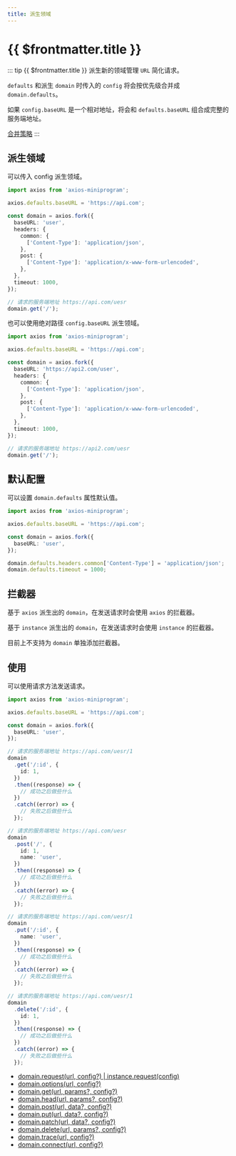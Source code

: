 ```yaml
---
title: 派生领域
---
```


# {{ $frontmatter.title }}

::: tip {{ $frontmatter.title }}
派生新的领域管理 `URL` 简化请求。

`defaults` 和派生 `domain` 时传入的 `config` 将会按优先级合并成 `domain.defaults`。

如果 `config.baseURL` 是一个相对地址，将会和 `defaults.baseURL` 组合成完整的服务端地址。

[合并策略](/basics/defaults#合并策略)
:::

## 派生领域

可以传入 config 派生领域。

```ts
import axios from 'axios-miniprogram';

axios.defaults.baseURL = 'https://api.com';

const domain = axios.fork({
  baseURL: 'user',
  headers: {
    common: {
      ['Content-Type']: 'application/json',
    },
    post: {
      ['Content-Type']: 'application/x-www-form-urlencoded',
    },
  },
  timeout: 1000,
});

// 请求的服务端地址 https://api.com/uesr
domain.get('/');
```

也可以使用绝对路径 `config.baseURL` 派生领域。

```ts
import axios from 'axios-miniprogram';

axios.defaults.baseURL = 'https://api.com';

const domain = axios.fork({
  baseURL: 'https://api2.com/user',
  headers: {
    common: {
      ['Content-Type']: 'application/json',
    },
    post: {
      ['Content-Type']: 'application/x-www-form-urlencoded',
    },
  },
  timeout: 1000,
});

// 请求的服务端地址 https://api2.com/uesr
domain.get('/');
```

## 默认配置

可以设置 `domain.defaults` 属性默认值。

```ts
import axios from 'axios-miniprogram';

axios.defaults.baseURL = 'https://api.com';

const domain = axios.fork({
  baseURL: 'user',
});

domain.defaults.headers.common['Content-Type'] = 'application/json';
domain.defaults.timeout = 1000;
```

## 拦截器

基于 `axios` 派生出的 `domain`，在发送请求时会使用 `axios` 的拦截器。

基于 `instance` 派生出的 `domain`，在发送请求时会使用 `instance` 的拦截器。

目前上不支持为 `domain` 单独添加拦截器。

## 使用

可以使用请求方法发送请求。

```ts
import axios from 'axios-miniprogram';

axios.defaults.baseURL = 'https://api.com';

const domain = axios.fork({
  baseURL: 'user',
});

// 请求的服务端地址 https://api.com/uesr/1
domain
  .get('/:id', {
    id: 1,
  })
  .then((response) => {
    // 成功之后做些什么
  })
  .catch((error) => {
    // 失败之后做些什么
  });

// 请求的服务端地址 https://api.com/uesr
domain
  .post('/', {
    id: 1,
    name: 'user',
  })
  .then((response) => {
    // 成功之后做些什么
  })
  .catch((error) => {
    // 失败之后做些什么
  });

// 请求的服务端地址 https://api.com/uesr/1
domain
  .put('/:id', {
    name: 'user',
  })
  .then((response) => {
    // 成功之后做些什么
  })
  .catch((error) => {
    // 失败之后做些什么
  });

// 请求的服务端地址 https://api.com/uesr/1
domain
  .delete('/:id', {
    id: 1,
  })
  .then((response) => {
    // 成功之后做些什么
  })
  .catch((error) => {
    // 失败之后做些什么
  });
```

- [domain.request(url, config?) | instance.request(config)](/basics/request)
- [domain.options(url, config?)](/method/OPTIONS)
- [domain.get(url, params?, config?)](/method/GET)
- [domain.head(url, params?, config?)](/method/HEAD)
- [domain.post(url, data?, config?)](/method/POST)
- [domain.put(url, data?, config?)](/method/PUT)
- [domain.patch(url, data?, config?)](/method/PATCH)
- [domain.delete(url, params?, config?)](/method/DELETE)
- [domain.trace(url, config?)](/method/TRACE)
- [domain.connect(url, config?)](/method/CONNECT)
